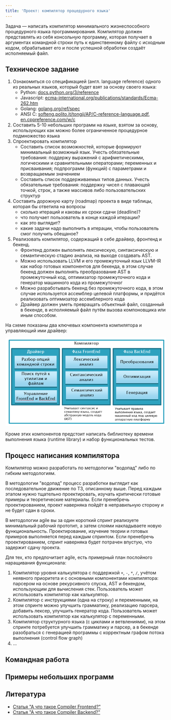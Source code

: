 ```yaml
---
title: 'Проект: компилятор процедурного языка'
---
```


Задача &mdash; написать компилятор минимального жизнеспособного процедурного языка программирования. Компилятор должен представлять из себя консольную программу, которая получает в аргументах командной строки путь к единственному файлу с исходным кодом, обрабатывает его и после успешной обработки создаёт исполняемый файл.

## Техническое задание

 1. Ознакомиться со спецификацией (англ. language reference) одного из реальных языков, который будет взят за основу своего языка:
     - Python: [docs.python.org/3/reference](https://docs.python.org/3/reference)
     - Javascript: [ecma-international.org/publications/standards/Ecma-262.htm](http://www.ecma-international.org/publications/standards/Ecma-262.htm)
     - Golang: [golang.org/ref/spec](https://golang.org/ref/spec)
     - ANSI C: [softeng.polito.it/tongji/AP/C-reference-language.pdf](http://softeng.polito.it/tongji/AP/C-reference-language.pdf), [en.cppreference.com/w/c](http://en.cppreference.com/w/c)
 2. Составить 5-10 небольших программ на языке, взятом за основу, использующих как можно более ограниченное процедурное подмножество языка
 3. Спроектировать компилятор
    - Составить список возможностей, которые формируют минимальный возможный язык. Учесть обязательные требования: поддержу выражений с арифметическими, логическими и сравнительными операторами; переменных и присваивания; подпрограмм (функций) с параметрами и возвращаемым значением
    - Составить список поддерживаемых типов данных. Учесть обязательные требования: поддержку чисел с плавающей точкой, строк, а также массивов либо пользовательских структур
 4. Составить дорожную карту (roadmap) проекта в виде таблицы, которая бы ответила на вопросы
    - сколько итераций и каковы их сроки сдачи (deadline)?
    - что получает пользователь в конце каждой итерации?
    - как это выглядит?
    - какие задачи надо выполнить в итерации, чтобы пользователь смог получить обещаное?
 5. Реализовать компилятор, содержащий в себе драйвер, фронтенд и бекенд.
     - Фронтенд должен выполнять лексическую, синтаксическую и семантическую стадию анализа, на выходе создавать AST.
     - Можно использовать LLVM и его промежуточный язык LLVM-IR как набор готовых компонентов для бекенда, в этом случае бекенд должен выполнять преобразование AST в промежуточный код, оптимизатор промежуточного кода и генератор машинного кода из промежуточног
     - Можно разработывать бекенд без промежуточного кода, в этом случае используется ассемблер целевой платформы, и придётся реализовать оптимизатор ассемблерного кода
     - Драйвер должен уметь превращать объектный файл, созданный в бекенде, в исполняемый файл путём вызова компоновщика или иным способом.

На схеме показаны два ключевых компонента компилятора и управляющий ими драйвер:

![Иллюстрация](img/compiler_components.png)

Кроме этих компонентов предстоит написать библиотеку времени выполнения языка (runtime library) и набор функциональных тестов.

## Процесс написания компилятора

Компилятор можно разработать по методологии "водопад" либо по гибким методологиям.

В методологии "водопад" процесс разработки выглядит как последовательное движение по ТЗ, описанному выше. Перед каждым этапом нужно тщательно проектировать, изучать критически готовые примеры и теоретические материалы. Если пренебречь проектированием, проект наверняка пойдёт в неправильную сторону и не будет сдан в сроки.

В методологии agile вы за один короткий спринт реализуете минимальный рабочий прототип, а затем слоями накладываете новую функциональность. Проектирование, изучение теории и готовых примеров выполняется перед каждым спринтом. Если пренебречь проектированием, спринт наверняка будет потрачен впустую, что задержит сдачу проекта.

Для тех, кто предпочитает agile, есть примерный план послойного наращивания функционала:

 1. Компилятор уровня калькулятора с поддержкой `+`, `-`, `*`, `/`, учётом неявного приоритета и с основными компонентами компилятора: парсером на основе рекурсивного спуска, AST и бекендом, использующим для вычисления стек. Пользователь может использовать компилятор как калькулятор.
 2. Компилятор с инструкциями (одна на строку) и переменными, на этом спринте можно улучшить грамматику, реализацию парсера, добавить лексер, улучшить генератор кода. Пользователь может использовать компилятор как калькулятор с переменными.
 3. Компилятор структурного языка (с циклами и ветвлениями), на этом спринте потребуется улучшить грамматику и парсер, а в бекенде разобраться с генерацией программы с корректным графом потока выполнения (control flow graph)
 4. ...

## Командная работа

## Примеры небольших программ

## Литература

- [Статья "А что такое Compiler Frontend?"](what_is_frontend.md)
- [Статья "А что такое Compiler Backend?"](what_is_backend.md)
